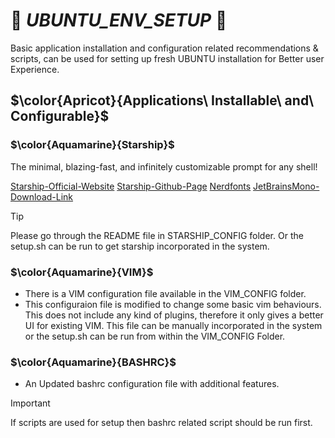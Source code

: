# :smoking: **_UBUNTU_ENV_SETUP_** :smoking: #
Basic application installation and configuration related recommendations
& scripts, can be used for setting up fresh UBUNTU installation for Better
user Experience.

## $\color{Apricot}{Applications\ Installable\ and\ Configurable}$ ##

### $\color{Aquamarine}{Starship}$ ###

The minimal, blazing-fast, and infinitely customizable prompt for any shell!

[Starship-Official-Website](https://starship.rs/)
[Starship-Github-Page](https://github.com/starship/starship)
[Nerdfonts](https://www.nerdfonts.com/font-downloads)
[JetBrainsMono-Download-Link](https://github.com/ryanoasis/nerd-fonts/releases/download/v3.2.1/JetBrainsMono.zip)

> [!TIP]
> Please go through the README file in STARSHIP_CONFIG folder.
> Or the setup.sh can be run to get starship incorporated in the system.

### $\color{Aquamarine}{VIM}$ ###

+ There is a VIM configuration file available in the VIM_CONFIG folder.
+ This configuraion file is modified to change some basic vim behaviours.
  This does not include any kind of plugins, therefore it only gives a better UI for existing VIM.
  This file can be manually incorporated in the system or the setup.sh can be run from within the
  VIM_CONFIG Folder.

### $\color{Aquamarine}{BASHRC}$ ###

+ An Updated bashrc configuration file with additional features.

> [!IMPORTANT]
> If scripts are used for setup then bashrc related script should be run first.

